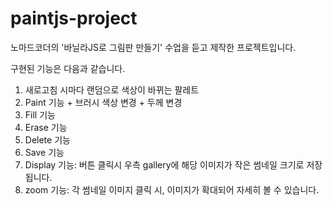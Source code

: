 # paintjs-project

노마드코더의 '바닐라JS로 그림판 만들기' 수업을 듣고 제작한 프로젝트입니다.

구현된 기능은 다음과 같습니다.

1. 새로고침 시마다 랜덤으로 색상이 바뀌는 팔레트<br>
2. Paint 기능 + 브러시 색상 변경 + 두께 변경<br>
3. Fill 기능<br>
4. Erase 기능<br>
5. Delete 기능<br>
6. Save 기능<br>
7. Display 기능: 버튼 클릭시 우측 gallery에 해당 이미지가 작은 썸네일 크기로 저장됩니다.<br>
8. zoom 기능: 각 썸네일 이미지 클릭 시, 이미지가 확대되어 자세히 볼 수 있습니다.
